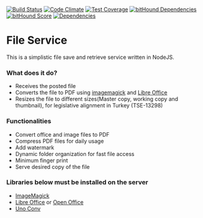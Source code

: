 [![Build Status](https://travis-ci.org/oguzhanyalcin/archive.svg?branch=master)](https://travis-ci.org/oguzhanyalcin/archive) [![Code Climate](https://codeclimate.com/repos/565382bf2ddb7b003e007fd5/badges/50557e4e01a9110697e5/gpa.svg)](https://codeclimate.com/repos/565382bf2ddb7b003e007fd5/feed)  [![Test Coverage](https://codeclimate.com/repos/565382bf2ddb7b003e007fd5/badges/50557e4e01a9110697e5/coverage.svg)](https://codeclimate.com/repos/565382bf2ddb7b003e007fd5/coverage) [![bitHound Dependencies](https://www.bithound.io/github/oguzhanyalcin/archive/badges/dependencies.svg)](https://www.bithound.io/github/oguzhanyalcin/archive/master/dependencies/npm)  [![bitHound Score](https://www.bithound.io/github/oguzhanyalcin/archive/badges/score.svg)](https://www.bithound.io/github/oguzhanyalcin/archive) [![Dependencies](https://www.david-dm.org/oguzhanyalcin/archive.svg)](https://www.david-dm.org/oguzhanyalcin/archive)

# File Service #

This is a simplistic file save and retrieve service written in NodeJS.

### What does it do? ###

* Receives the posted file
* Converts the file to PDF using [imagemagick](http://www.imagemagick.org/script/index.php) and [Libre Office](https://www.libreoffice.org/)
* Resizes the file to different sizes(Master copy, working copy and thumbnail), for legislative alignment in Turkey (TSE-13298)

### Functionalities ###

* Convert office and image files to PDF
* Compress PDF files for daily usage
* Add watermark
* Dynamic folder organization for fast file access
* Minimum finger print
* Serve desired copy of the file

### Libraries below must be installed on the server ###

* [ImageMagick](http://www.imagemagick.org/script/index.php)
* [Libre Office](https://www.libreoffice.org/) or [Open Office](https://www.openoffice.org/)
* [Uno Conv](https://github.com/dagwieers/unoconv)